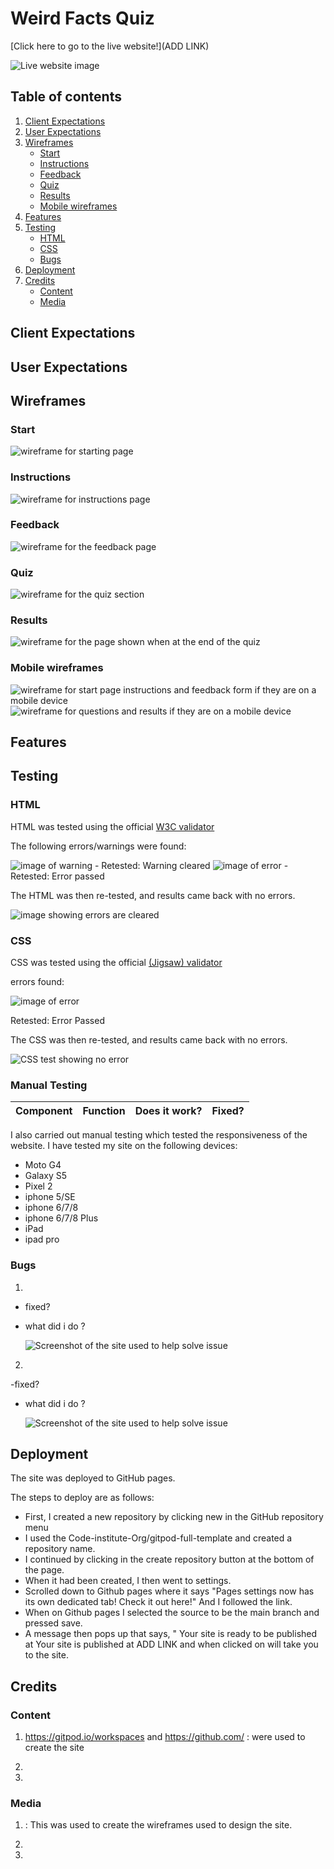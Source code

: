 # Weird Facts Quiz

<!-- description of quiz -->

[Click here to go to the live website!](ADD LINK) 

<img src="" alt="Live website image">

## Table of contents

1. [Client Expectations](#client-expectations)
2. [User Expectations](#user-expectations)
3. [Wireframes](#wireframes)
    - [Start](#start)
    - [Instructions](#instructions)
    - [Feedback](#feedback)
    - [Quiz](#quiz)
    - [Results](#results)
    - [Mobile wireframes](#mobile-wireframes)    
4. [Features](#features)
5. [Testing](#testing)
    - [HTML](#html)
    - [CSS](#css)
    - [Bugs](#bugs)
6. [Deployment](#deployment)
7. [Credits](#credits)
    - [Content](#content)
    - [Media](#media)


## Client Expectations



## User Expectations



## Wireframes

### Start
<img src="assets/images/startSection.png" alt="wireframe for starting page">

### Instructions
<img src="assets/images/instructions.png" alt="wireframe for instructions page">

### Feedback 
<img src="assets/images/feedback.png" alt="wireframe for the feedback page">

### Quiz 
<img src="assets/images/quizSection.png" alt="wireframe for the quiz section">

### Results
<img src="assets/images/results.png" alt="wireframe for the page shown when at the end of the quiz">

### Mobile wireframes
<img src="assets/images/mobile-wireframes1.png" alt="wireframe for start page instructions and feedback form if they are on a mobile device">
<img src="assets/images/mobile-wireframes2.png" alt="wireframe for questions and results if they are on a mobile device">

## Features



## Testing

### HTML

HTML was tested using the official [W3C validator](https://validator.w3.org/nu/) 


The following errors/warnings were found:

<img src="" alt="image of warning">
-
Retested: Warning cleared

<img src="" alt="image of error">
-
Retested: Error passed

The HTML was then re-tested, and results came back with no errors.

<img src="" alt="image showing errors are cleared">

### CSS
 
 CSS was tested using the official [(Jigsaw) validator](https://jigsaw.w3.org/css-validator/)
 

errors found:

 <img src="" alt="image of error">

  Retested: Error Passed

  The CSS was then re-tested, and results came back with no errors.

   <img src="" alt="CSS test showing no error">  

### Manual Testing 

Component | Function | Does it work? | Fixed? 
--------- | --------- | ----------------- | ------ |



I also carried out manual testing which tested the responsiveness of the website.
I have tested my site on the following devices:

- Moto G4
- Galaxy S5
- Pixel 2
- iphone 5/SE
- iphone 6/7/8
- iphone 6/7/8 Plus
- iPad
- ipad pro
<!-- - Desktop  -->


### Bugs

1. 

- fixed? 

- what did i do ?


    <img src="" alt="Screenshot of the site used to help solve issue">  

2.

-fixed? 

- what did i do ?

    <img src="" alt="Screenshot of the site used to help solve issue">  

 ## Deployment

 The site was deployed to GitHub pages.

The steps to deploy are as follows:

- First, I created a new repository by clicking new in the GitHub repository menu
- I used the Code-institute-Org/gitpod-full-template and created a repository name.
- I continued by clicking in the create repository button at the bottom of the page.
- When it had been created, I then went to settings.
- Scrolled down to Github pages where it says "Pages settings now has its own dedicated tab! Check it out here!" And I followed the link.
- When on Github pages I selected the source to be the main branch and pressed save.
- A message then pops up that says, " Your site is ready to be published at Your site is published at ADD LINK and when clicked on will take you to the site. 

 ## Credits

 ### Content

1. https://gitpod.io/workspaces and https://github.com/ : were used to create the site

2.

3. 


 ### Media

1. : This was used to create the wireframes used to design the site.

2. 

3. 






